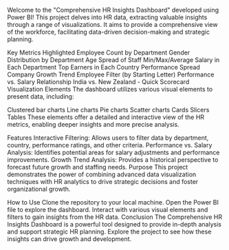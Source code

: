 Welcome to the "Comprehensive HR Insights Dashboard" developed using Power BI! This project delves into HR data, extracting valuable insights through a range of visualizations. It aims to provide a comprehensive view of the workforce, facilitating data-driven decision-making and strategic planning.

Key Metrics Highlighted
Employee Count by Department
Gender Distribution by Department
Age Spread of Staff
Min/Max/Average Salary in Each Department
Top Earners in Each Country
Performance Spread
Company Growth Trend
Employee Filter (by Starting Letter)
Performance vs. Salary Relationship
India vs. New Zealand - Quick Scorecard
Visualization Elements
The dashboard utilizes various visual elements to present data, including:

Clustered bar charts
Line charts
Pie charts
Scatter charts
Cards
Slicers
Tables
These elements offer a detailed and interactive view of the HR metrics, enabling deeper insights and more precise analysis.

Features
Interactive Filtering: Allows users to filter data by department, country, performance ratings, and other criteria.
Performance vs. Salary Analysis: Identifies potential areas for salary adjustments and performance improvements.
Growth Trend Analysis: Provides a historical perspective to forecast future growth and staffing needs.
Purpose
This project demonstrates the power of combining advanced data visualization techniques with HR analytics to drive strategic decisions and foster organizational growth.

How to Use
Clone the repository to your local machine.
Open the Power BI file to explore the dashboard.
Interact with various visual elements and filters to gain insights from the HR data.
Conclusion
The Comprehensive HR Insights Dashboard is a powerful tool designed to provide in-depth analysis and support strategic HR planning. Explore the project to see how these insights can drive growth and development.
